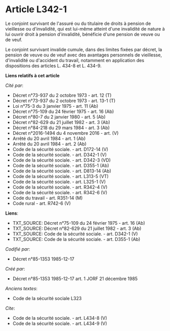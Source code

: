 # Article L342-1

Le conjoint survivant de l'assuré ou du titulaire de droits à pension de vieillesse ou d'invalidité, qui est lui-même atteint
d'une invalidité de nature à lui ouvrir droit à pension d'invalidité, bénéficie d'une pension de veuve ou de veuf. 

Le conjoint survivant invalide cumule, dans des limites fixées par décret, la pension de veuve ou de veuf avec des avantages
personnels de vieillesse, d'invalidité ou d'accident du travail, notamment en application des dispositions des articles L.
434-8 et L. 434-9.

**Liens relatifs à cet article**

_Cité par_:

  - Décret n°73-937 du 2 octobre 1973 - art. 12 (T)
  - Décret n°73-937 du 2 octobre 1973 - art. 13-1 (T)
  - Loi n°75-3 du 3 janvier 1975 - art. 11 (Ab)
  - Décret n°75-109 du 24 février 1975 - art. 16 (Ab)
  - Décret n°80-7 du 2 janvier 1980 - art. 5 (Ab)
  - Décret n°82-629 du 21 juillet 1982 - art. 3 (Ab)
  - Décret n°84-218 du 29 mars 1984 - art. 3 (Ab)
  - Décret n°2016-1494 du 4 novembre 2016 - art. (V)
  - Arrêté du 20 avril 1984 - art. 1 (Ab)
  - Arrêté du 20 avril 1984 - art. 2 (Ab)
  - Code de la sécurité sociale. - art. D172-14 (V)
  - Code de la sécurité sociale. - art. D342-1 (V)
  - Code de la sécurité sociale. - art. D342-3 (VD)
  - Code de la sécurité sociale. - art. D355-1 (Ab)
  - Code de la sécurité sociale. - art. D813-14 (Ab)
  - Code de la sécurité sociale. - art. L313-5 (VT)
  - Code de la sécurité sociale. - art. L325-1 (V)
  - Code de la sécurité sociale. - art. R342-4 (V)
  - Code de la sécurité sociale. - art. R342-6 (V)
  - Code du travail - art. R351-14 (M)
  - Code rural - art. R742-6 (V)

**Liens**:

  - TXT_SOURCE: Décret n°75-109 du 24 février 1975 - art. 16 (Ab)
  - TXT_SOURCE: Décret n°82-629 du 21 juillet 1982 - art. 3 (Ab)
  - TXT_SOURCE: Code de la sécurité sociale. - art. D342-1 (V)
  - TXT_SOURCE: Code de la sécurité sociale. - art. D355-1 (Ab)

_Codifié par_:

  - Décret n°85-1353 1985-12-17

_Créé par_:

  - Décret n°85-1353 1985-12-17 art. 1 JORF 21 décembre 1985

_Anciens textes_:

  - Code de la sécurité sociale L323

_Cite_:

  - Code de la sécurité sociale. - art. L434-8 (V)
  - Code de la sécurité sociale. - art. L434-9 (V)
